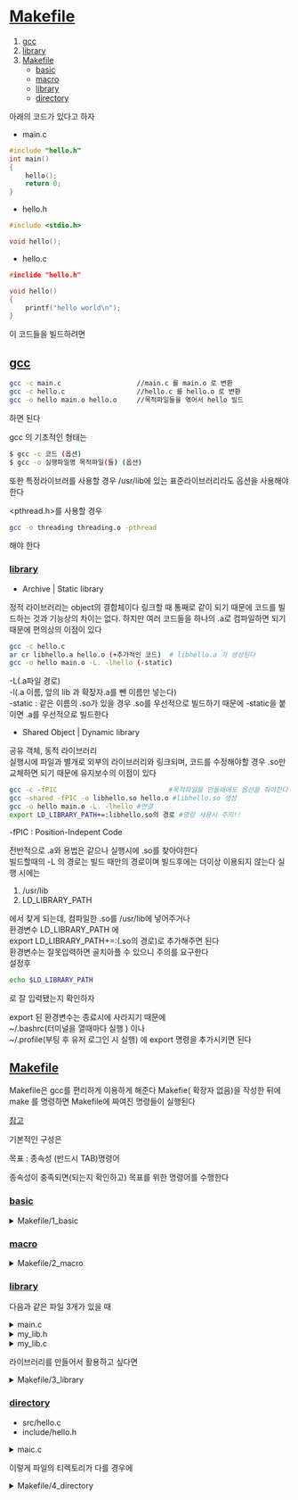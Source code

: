 
# [Makefile](../README.md)<a name ="TOP"></a>
1. [gcc](#Makefile-gcc)
2. [library](#Makefile-library)
3. [Makefile](#Makefile-Makefile)
	+ [basic](#basic)
	+ [macro](#macro)
	+ [library](#library)
	+ [directory](#directory)
	


아래의 코드가 있다고 하자

+ main.c
```C++
#include "hello.h"
int main()
{
	hello();
	return 0;
}
```

+ hello.h
```C++
#include <stdio.h>

void hello();

```

+ hello.c
```C++
#inclide "hello.h"

void hello()
{
	printf("hello world\n");
}

```

이 코드들을 빌드하려면
## [gcc](#TOP)<a name="Makefile-gcc"></a>

```bash
gcc -c main.c					//main.c 를 main.o 로 변환
gcc -c hello.c					//hello.c 를 hello.o 로 변환
gcc -o hello main.o hello.o 	//목적파일들을 엮어서 hello 빌드
```
하면 된다

gcc 의 기초적인 형태는
```bash
$ gcc -c 코드 (옵션)
$ gcc -o 실행파일명 목적파일(들) (옵션)	
```

또한 특정라이브러를 사용할 경우 
/usr/lib에 있는 표준라이브러리라도 
옵션을 사용해야한다

<pthread.h>를 사용할 경우
```bash
gcc -o threading threading.o -pthread
```
해야 한다


### [library](#TOP) <a name="Makefile-library"></a>

+ Archive | Static library

정적 라이브러리는 object의 결합체이다
링크할 때 통째로 같이 되기 때문에 코드를 빌드하는 것과
기능상의 차이는 없다. 하지만 여러 코드들을 하나의 .a로 컴파일하면
되기 때문에 편의상의 이점이 있다

```bash
gcc -c hello.c
ar cr libhello.a hello.o (+추가적인 코드)  # libhello.a 가 생성된다
gcc -o hello main.o -L. -lhello (-static)
```  
-L(.a파일 경로)  
-l(.a 이름, 앞의 lib 과 확장자.a를 뺀 이름만 넣는다)  
-static : 같은 이름의 .so가 있을 경우 .so를 우선적으로 빌드하기 때문에
-static을 붙이면 .a를 우선적으로 빌드한다

+ Shared Object | Dynamic library

공유 객체, 동적 라이브러리  
실행시에 파일과 별개로 외부의 라이브러리와 링크되며, 코드를 수정해야할 경우 .so만 교체하면 되기 때문에 유지보수의 이점이 있다

```bash
gcc -c -fPIC 							#목적파일을 만들때에도 옵션을 줘야한다
gcc -shared -fPIC -o libhello.so hello.o #libhello.so 생성
gcc -o hello main.o -L. -lhello	#연결
export LD_LIBRARY_PATH+=:libhello.so의 경로 #명령 사용시 주의!!
```
-fPIC : Position-Indepent Code  

전반적으로 .a와 용법은 같으나 실행시에 .so를 찾아야한다  
빌드할때의 -L 의 경로는 빌드 때만의 경로이며 빌드후에는 더이상 이용되지 않는다
실행 시에는  

1. /usr/lib
2. LD_LIBRARY_PATH

에서 찾게 되는데, 컴파일한 .so를 /usr/lib에 넣어주거나    
환경변수 LD_LIBRARY_PATH 에  
export LD_LIBRARY_PATH+=:(.so의 경로)로 추가해주면 된다  
환경변수는 잘못입력하면 골치아플 수 있으니 주의를 요구한다    
설정후
```bash
echo $LD_LIBRARY_PATH
```
로  잘 입력됐는지 확인하자

export 된 환경변수는 종료시에 사라지기 때문에   
~/.bashrc(터미널을 열때마다 실행 ) 이나  
~/.profile(부팅 후 유저 로그인 시 실행) 에 export 명령을 추가시키면 된다  

## [Makefile](#TOP)<a name ="Makefile-Makefile"></a>

Makefile은 gcc를 편리하게 이용하게 해준다
Makefie( 확장자 없음)을 작성한 뒤에 make 를 명령하면 Makefile에
짜여진 명령들이 실행된다

[참고](https://wiki.kldp.org/KoreanDoc/html/GNU-Make/GNU-Make.html#toc2)

기본적인 구성은

목표 : 종속성
(반드시 TAB)명령어

종속성이 충족되면(되는지 확인하고) 목표를 위한 명령어를 수행한다

### [basic](#TOP)<a name ="basic"></a>

<details><summary>Makefile/1_basic</summary>

```Makefile
#기본 타겟(가장 위에 있기 때문에) hello :  조건은 hello 와 main이 충족되어야한다
#조건이 맞다면 gcc -o <실행파일> <목적파일1> <목적파일2> 을 한다
exec : hello main
	gcc -o hello main.o  hello.o 

#main.o 를 만든다. main.c 가 있어야한다
main : main.c
	gcc -c main.c

#hello.o 를 만든다. hello.h 와 hello.c가 있어야한다
hello : hello.h hello.c
	gcc -c hello.c

#clean 타겟, make clean시 호출된다. 사용된 목적파일을 지운다
clean :
rm *.o	
```

</details>

### [macro](#TOP)<a name ="macro"></a>

<details><summary>Makefile/2_macro</summary>

```Makefile
#미리 지정된 매크로 'CC' : .c 파일의 컴파일러 
CC=gcc
#OBJ 매크로 지정
OBJS = main.o hello.o


#매크로 호출은 $(매크로명)
#
#$@ 현재 타겟
#$^ 현재 타겟의 종속항목
hello : $(OBJS)
	$(CC) -o $@ $^	
#각 OBJS 에 대해 .o 파일을 만드는  명령은 없지만
#make 에 그정도의 기능은 내장되어있다


clean : 
	rm *.o

```

</details>

### [library](#TOP)<a name ="library"></a>

다음과 같은 파일 3개가 있을 때  

<details><summary>main.c</summary>
	
```C++
#include "my_lib.h"
#include <math.h>
#include <stdio.h>

int main()
{
	printf("1 + 2 = %d\n",add(1,2));
	printf("2.2^10 = %lf\n",pow(2.2,10));
	return 0;
}
```
</details>

<details><summary>my_lib.h</summary>
	
```C++
int add(int,int);
```
</details>

<details><summary>my_lib.c</summary>
	
```C++
int add(int x,int y)
{
return x+y;
}
```
</details>

라이브러리를 만들어서 활용하고 싶다면

<details><summary>Makefile/3_library</summary>

```Makefile
CC=gcc
OBJS = main
#라이브러리로 만들 파일
#.c 와 .h 둘 다 사용할 것이기에 my_lib을 매크로로 해서
# $(LIBS).c  $(LIBS).h 로 사용
LIBS = my_lib

# <math.h> 를 사용하기 위한 옵션
FLAG = -lm

TARGET=hello

#라이브러리 사용 방식을 받을 매크로
#make 시 
#make LIB_OPTION=<옵션> 으로 해야한다
LIB_OPTION=


# 빌드는는
# make static : 정적
# make shared : 동적
# 으로 먼저 라이브러리를 생성하고 해야한다

default:
#옵션으로 SHARED 를 받았을 때
ifeq ($(LIB_OPTION), SHARED)
	@echo "SHARED"	
	$(CC) -c $(OBJS).c
	$(CC) -o $(TARGET) $(OBJS).o -L. -l$(LIBS)
	@echo "You need to export PATH to library"

```

</details>

### [directory](#TOP)<a name ="directory"></a>

+ src/hello.c
+ include/hello.h
<details><summary>maic.c</summary>

```C++
#include "include/hello.h"

int main()
{
	hello();
	return 0;
}	
	
```	
</details>


이렇게 파일의 티렉토리가 다를 경우에

<details><summary>Makefile/4_directory</summary>

```Makefile
CC=gcc
SRC =hello

#헤더 폴더를 받는 매크로
# -I<경로>  를 하면 해당 경로에서 헤더를 찾는다
DIR=-Iinclude

hello : $(SRC).o main.o
	$(CC) -o $@ $^	

#src/ 폴더에있는 파일들을 컴파일한다
$(SRC).o :  
	$(CC)  $(DIR) -c src/$(SRC).c

clean : 
rm *.o
```
</details>


